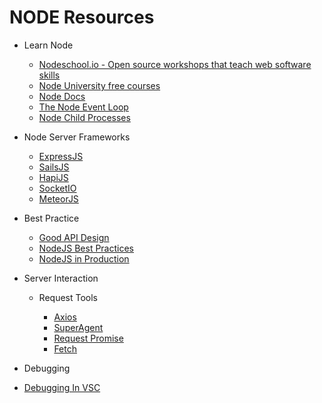 # NODE Resources

* Learn Node

  * [Nodeschool.io - Open source workshops that teach web software skills](https://nodeschool.io/)
  * [Node University free courses](https://node.university/courses/category/free)
  * [Node Docs](https://nodejs.org/en/docs/)
  * [The Node Event Loop](https://nodejs.org/en/docs/guides/event-loop-timers-and-nexttick/)
  * [Node Child Processes](https://nodejs.org/api/child_process.html)

* Node Server Frameworks

  * [ExpressJS](http://expressjs.com/)
  * [SailsJS](https://sailsjs.com/)
  * [HapiJS](https://hapijs.com/)
  * [SocketIO](https://socket.io)
  * [MeteorJS](https://www.meteor.com/)

* Best Practice

  * [Good API Design](https://techbeacon.com/guide-restful-api-design-35-must-reads#.WcVeaYqsgc0.twitter)
  * [NodeJS Best Practices](https://github.com/i0natan/nodebestpractices)
  * [NodeJS in Production](http://goldbergyoni.com/checklist-best-practice-of-node-js-in-production/)

* Server Interaction

  * Request Tools

    * [Axios](https://github.com/axios/axios)
    * [SuperAgent](https://visionmedia.github.io/superagent/)
    * [Request Promise](https://github.com/request/request-promise)
    * [Fetch](https://developer.mozilla.org/en-US/docs/Web/API/Fetch_API)

* Debugging
 
 * [Debugging In VSC](https://code.visualstudio.com/docs/editor/debugging)
